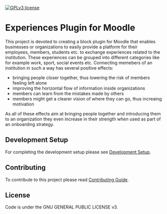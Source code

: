 [![GPLv3 license](https://img.shields.io/badge/License-GPLv3-blue.svg)](http://perso.crans.org/besson/LICENSE.html)

# Experiences Plugin for Moodle
This project is devoted to creating a block plugin for Moodle that enables businesses or organizations to easily provide a platform for their employees, members, students etc. to exchange experiences related to the institution. These experiences can be grouped into different categories like for example work, sport, social events etc. Connecting memebers of an institution in such a way has several positive effects:
- bringing people closer together, thus lowering the risk of members feeling left alone
- improving the horizontal flow of information inside organizations
- members can learn from the mistakes made by others
- members might get a clearer vision of where they can go, thus increaing motivation

As all of these effects aim at bringing people together and introducing them to an organization they even increase in their strength when used as part of an onboarding strategy.

## Development Setup
For completing the development setup please see [Development Setup](https://github.com/wwu-ps-digital-onboarding/moodle-block_experiences/wiki/Development-Setup).

## Contributing
To contribute to this project please read [Contributing Guide](https://github.com/wwu-ps-digital-onboarding/moodle-block_experiences/wiki/Contributing-Guide).

## License
Code is under the GNU GENERAL PUBLIC LICENSE v3.

